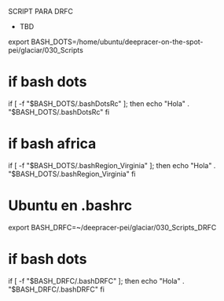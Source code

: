 SCRIPT PARA DRFC

- TBD



export BASH_DOTS=/home/ubuntu/deepracer-on-the-spot-pei/glaciar/030_Scripts
# if bash dots
if [ -f "$BASH_DOTS/.bashDotsRc" ]; then
    echo "Hola"
    . "$BASH_DOTS/.bashDotsRc"
fi
# if bash africa
if [ -f "$BASH_DOTS/.bashRegion_Virginia" ]; then
    echo "Hola"
    . "$BASH_DOTS/.bashRegion_Virginia"
fi


# Ubuntu en .bashrc
export BASH_DRFC=~/deepracer-pei/glaciar/030_Scripts_DRFC
# if bash dots
if [ -f "$BASH_DRFC/.bashDRFC" ]; then
    echo "Hola"
    . "$BASH_DRFC/.bashDRFC"
fi

